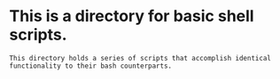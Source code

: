 # This is a directory for basic shell scripts.

~~~
This directory holds a series of scripts that accomplish identical functionality to their bash counterparts.
~~~